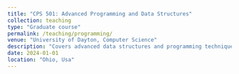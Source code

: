 ```yaml
---
title: "CPS 501: Advanced Programming and Data Structures"
collection: teaching
type: "Graduate course"
permalink: /teaching/programming/
venue: "University of Dayton, Computer Science"
description: "Covers advanced data structures and programming techniques in a high level programming language."
date: 2024-01-01
location: "Ohio, Usa"
---
```

